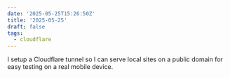 ```yaml
---
date: '2025-05-25T15:26:50Z'
title: '2025-05-25'
draft: false
tags:
  - cloudflare
---
```


I setup a Cloudflare tunnel so I can serve local sites on a public domain for easy testing on a real mobile device.
